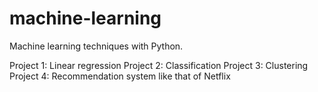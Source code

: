 # machine-learning
Machine learning techniques with Python.

Project 1: Linear regression
Project 2: Classification
Project 3: Clustering
Project 4: Recommendation system like that of Netflix
